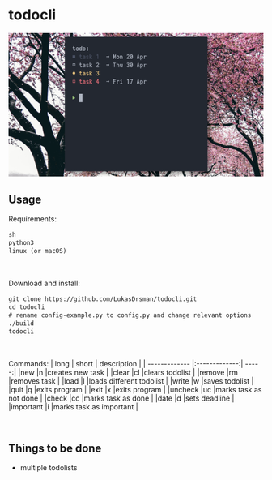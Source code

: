 # todocli
![preview](https://github.com/LukasDrsman/todocli/blob/master/preview.png)
<br/>
## Usage
Requirements:
```
sh
python3
linux (or macOS)
```
<br/> <br/>
Download and install:
```
git clone https://github.com/LukasDrsman/todocli.git
cd todocli
# rename config-example.py to config.py and change relevant options
./build
todocli
```
<br/><br/>
Commands:
| long        | short           | description  |
| ------------- |:-------------:| -----:|
|new       |n       |creates new task         |
|clear     |cl      |clears todolist          |
|remove    |rm      |removes task             |
|load      |l       |loads different todolist |
|write     |w       |saves todolist           |
|quit      |q       |exits program            |
|exit      |x       |exits program            |
|uncheck   |uc      |marks task as not done   |
|check     |cc      |marks task as done       |
|date      |d       |sets deadline            |
|important |i       |marks task as important  |

<br>


## Things to be done
* multiple todolists
